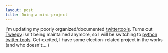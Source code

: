 ```yaml
---
layout: post
title: Doing a mini-project
---
```


I'm updating my poorly organized/documented [twittertools](https://github.com/bpben/twittertools).  Turns out [Tweepy](https://github.com/tweepy/tweepy) isn't being maintained anymore, so I will be switching to [python twitter tools](https://github.com/sixohsix/twitter).  Get excited, I have some election-related project in the works (and who doesn't....)